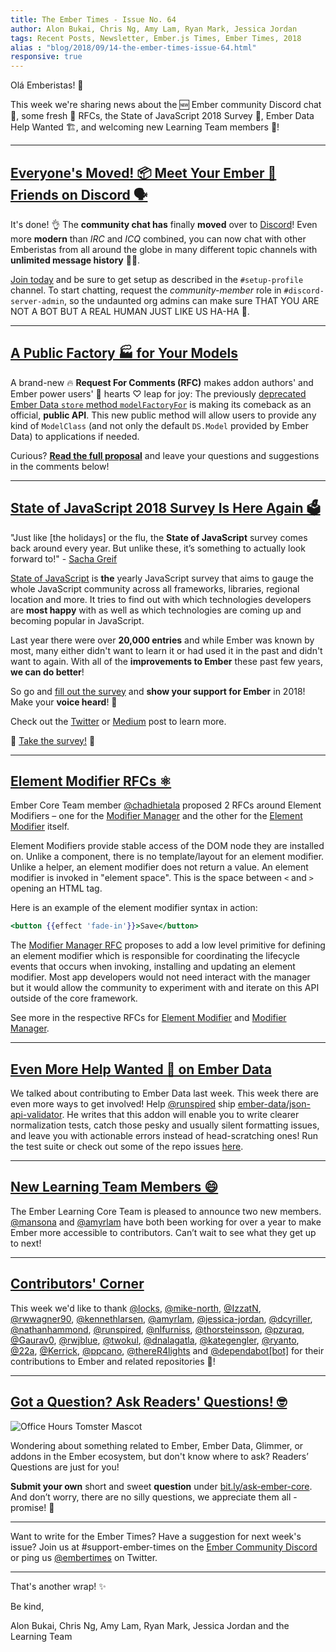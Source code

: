 ```yaml
---
title: The Ember Times - Issue No. 64
author: Alon Bukai, Chris Ng, Amy Lam, Ryan Mark, Jessica Jordan
tags: Recent Posts, Newsletter, Ember.js Times, Ember Times, 2018
alias : "blog/2018/09/14-the-ember-times-issue-64.html"
responsive: true
---
```


Olá Emberistas! 🐹

This week we're sharing news about the 🆕 Ember community Discord chat 💬, some fresh 🥑 RFCs, the State of JavaScript 2018 Survey 📝, Ember Data Help Wanted 🏗, and welcoming new Learning Team members 👋!  

---

## [Everyone's Moved! 📦 Meet Your Ember 🐹 Friends on Discord 🗣](https://discord.gg/zT3asNS)

It's done! 👌 The **community chat has** finally **moved** over to [Discord](https://discordapp.com/)!
Even more **modern** than _IRC_ and _ICQ_ combined, you can now chat with other Emberistas from all around the globe in many different topic channels with **unlimited message history** 💌✨.

[Join today](https://discord.gg/zT3asNS) and be sure to get setup as described in the `#setup-profile` channel. To start chatting, request the _community-member_ role in `#discord-server-admin`, so the undaunted org admins can make sure THAT YOU ARE NOT A BOT BUT A REAL HUMAN JUST LIKE US HA-HA 🤖.

---

## [A Public Factory 🏭 for Your Models ](https://github.com/emberjs/rfcs/pull/372)

A brand-new 🔥 **Request For Comments (RFC)** makes addon authors' and Ember power users' 💪 hearts ♡ leap for joy:
The previously [deprecated Ember Data `store` method `modelFactoryFor`](https://github.com/emberjs/data/blob/v3.3.1/addon/-private/system/store.js#L2083) is making its comeback as an official, **public API**.
This new public method will allow users to provide any kind of `ModelClass` (and not only the default `DS.Model` provided by Ember Data) to applications if needed.

Curious? [**Read the full proposal**](https://github.com/emberjs/rfcs/pull/372) and leave your questions and suggestions in the comments below!

---

## [State of JavaScript 2018 Survey Is Here Again 🗳️](https://medium.freecodecamp.org/take-the-state-of-javascript-2018-survey-c43be2fcaa9)

"Just like [the holidays] or the flu, the **State of JavaScript** survey comes back around every year. But unlike these, it’s something to actually look forward to!" - [Sacha Greif](https://twitter.com/SachaGreif/status/1037603748917403648)

[State of JavaScript](https://stateofjs.com/) is **the** yearly JavaScript survey that aims to gauge the whole JavaScript community across all frameworks, libraries, regional location and more. It tries to find out with which technologies developers are **most happy** with as well as which technologies are coming up and becoming popular in JavaScript. 

Last year there were over **20,000 entries** and while Ember was known by most, many either didn't want to learn it or had used it in the past and didn't want to again. With all of the **improvements to Ember** these past few years, **we can do better**!

So go and [fill out the survey](https://stateofjs.com/) and **show your support for Ember** in 2018! Make your **voice heard**! 📣

Check out the [Twitter](https://twitter.com/SachaGreif/status/1037603748917403648) or [Medium](https://medium.freecodecamp.org/take-the-state-of-javascript-2018-survey-c43be2fcaa9) post to learn more.

🎉 [Take the survey!](https://stateofjs.com/) 🎉

---

## [Element Modifier RFCs ⚛️](https://github.com/emberjs/rfcs/pull/373)

Ember Core Team member [@chadhietala](https://github.com/chadhietala) proposed 2 RFCs around Element Modifiers – one for the [Modifier Manager](https://github.com/emberjs/rfcs/pull/373) and the other for the [Element Modifier](https://github.com/emberjs/rfcs/pull/353) itself.

Element Modifiers provide stable access of the DOM node they are installed on. Unlike a component, there is no template/layout for an element modifier. Unlike a helper, an element modifier does not return a value. An element modifier is invoked in "element space". This is the space between `<` and `>` opening an HTML tag.

Here is an example of the element modifier syntax in action:

```handlebars
<button {{effect 'fade-in'}}>Save</button>
```

The [Modifier Manager RFC](https://github.com/emberjs/rfcs/pull/373) proposes to add a low level primitive for defining an element modifier which is responsible for coordinating the lifecycle events that occurs when invoking, installing and updating an element modifier. Most app developers would not need interact with the manager but it would allow the community to experiment with and iterate on this API outside of the core framework.

See more in the respective RFCs for [Element Modifier](https://github.com/emberjs/rfcs/pull/353) and [Modifier Manager](https://github.com/emberjs/rfcs/pull/373).

---

## [Even More Help Wanted 🚧 on Ember Data](https://twitter.com/Runspired/status/1038659570401337345)

We talked about contributing to Ember Data last week. This week there are even more ways to get involved! Help [@runspired](https://github.com/runspired) ship [ember-data/json-api-validator](https://github.com/ember-data/json-api-validator). He writes that this addon will enable you to write clearer normalization tests, catch those pesky and usually silent formatting issues, and leave you with actionable errors instead of head-scratching ones! Run the test suite or check out some of the repo issues [here](https://github.com/ember-data/json-api-validator/issues/).

---

## [New Learning Team Members 😄](https://twitter.com/emberjs/status/1039542375234789377)

The Ember Learning Core Team is pleased to announce two new members. [@mansona](https://github.com/mansona) and [@amyrlam](https://github.com/amyrlam) have both been working for over a year to make Ember more accessible to contributors. Can’t wait to see what they get up to next!

---


## [Contributors' Corner](https://guides.emberjs.com/release/contributing/repositories/)

<p>This week we'd like to thank <a href="https://github.com/locks" target="gh-user">@locks</a>, <a href="https://github.com/mike-north" target="gh-user">@mike-north</a>, <a href="https://github.com/IzzatN" target="gh-user">@IzzatN</a>, <a href="https://github.com/rwwagner90" target="gh-user">@rwwagner90</a>, <a href="https://github.com/kennethlarsen" target="gh-user">@kennethlarsen</a>, <a href="https://github.com/amyrlam" target="gh-user">@amyrlam</a>, <a href="https://github.com/jessica-jordan" target="gh-user">@jessica-jordan</a>, <a href="https://github.com/dcyriller" target="gh-user">@dcyriller</a>, <a href="https://github.com/nathanhammond" target="gh-user">@nathanhammond</a>, <a href="https://github.com/runspired" target="gh-user">@runspired</a>, <a href="https://github.com/nlfurniss" target="gh-user">@nlfurniss</a>, <a href="https://github.com/thorsteinsson" target="gh-user">@thorsteinsson</a>, <a href="https://github.com/pzuraq" target="gh-user">@pzuraq</a>, <a href="https://github.com/Gaurav0" target="gh-user">@Gaurav0</a>, <a href="https://github.com/rwjblue" target="gh-user">@rwjblue</a>, <a href="https://github.com/twokul" target="gh-user">@twokul</a>, <a href="https://github.com/dnalagatla" target="gh-user">@dnalagatla</a>, <a href="https://github.com/kategengler" target="gh-user">@kategengler</a>, <a href="https://github.com/ryanto" target="gh-user">@ryanto</a>, <a href="https://github.com/22a" target="gh-user">@22a</a>, <a href="https://github.com/Kerrick" target="gh-user">@Kerrick</a>, <a href="https://github.com/ppcano" target="gh-user">@ppcano</a>, <a href="https://github.com/thereR4lights" target="gh-user">@thereR4lights</a> and <a href="https://github.com/dependabot[bot]" target="gh-user">@dependabot[bot]</a>
for their contributions to Ember and related repositories 💖!</p>

---

## [Got a Question? Ask Readers' Questions! 🤓](https://docs.google.com/forms/d/e/1FAIpQLScqu7Lw_9cIkRtAiXKitgkAo4xX_pV1pdCfMJgIr6Py1V-9Og/viewform)

<div class="blog-row">
  <img class="float-right small transparent padded" alt="Office Hours Tomster Mascot" title="Readers' Questions" src="/images/tomsters/officehours.png" />

  <p>Wondering about something related to Ember, Ember Data, Glimmer, or addons in the Ember ecosystem, but don't know where to ask? Readers’ Questions are just for you!</p>

<p><strong>Submit your own</strong> short and sweet <strong>question</strong> under <a href="https://bit.ly/ask-ember-core" target="rq">bit.ly/ask-ember-core</a>. And don’t worry, there are no silly questions, we appreciate them all - promise! 🤞</p>

</div>

---

Want to write for the Ember Times? Have a suggestion for next week's issue? Join us at #support-ember-times on the [Ember Community Discord](https://discordapp.com/invite/zT3asNS) or ping us [@embertimes](https://twitter.com/embertimes) on Twitter.

---


That's another wrap! ✨

Be kind,

Alon Bukai, Chris Ng, Amy Lam, Ryan Mark, Jessica Jordan and the Learning Team

